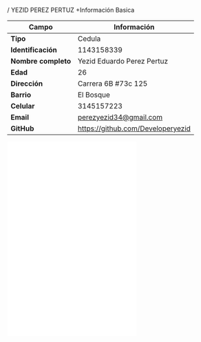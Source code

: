 / YEZID PEREZ PERTUZ
+Información Basica

| Campo | Información |
|--------|------------|
| **Tipo** | Cedula |
| **Identificación** | 1143158339 |
| **Nombre completo** | Yezid Eduardo Perez Pertuz |
| **Edad** | 26 |
| **Dirección** | Carrera 6B #73c 125 |
| **Barrio** | El Bosque |
| **Celular** | 3145157223 |
| **Email** | perezyezid34@gmail.com |
| **GitHub** | https://github.com/Developeryezid |

![ejercicio ciclo mientras que](/Ciclo_while/README.ME)
![ejercicio ciclo while2](/Ciclo_while/ejercicio_datos.md)
![ejericio orientado a objetos](/Yezid_Perez/OOP/estructura%20objeto.md)